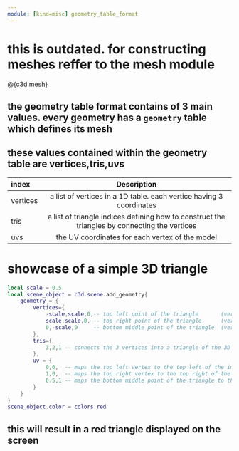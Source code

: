 ```yaml
---
module: [kind=misc] geometry_table_format
---
```


# this is outdated. for constructing meshes reffer to the mesh module
@{c3d.mesh}

## the geometry table format contains of 3 main values. every geometry has a `geometry` table which defines its mesh
## these values contained within the geometry table are vertices,tris,uvs

| index | Description |
| :- | :-: |
| vertices | a list of vertices in a 1D table. each vertice having 3 coordinates |
| tris | a list of triangle indices defining how to construct the triangles by connecting the vertices |
| uvs | the UV coordinates for each vertex of the model |

##
#
# showcase of a simple 3D triangle
```lua
local scale = 0.5
local scene_object = c3d.scene.add_geometry{
    geometry = {
        vertices={
            -scale,scale,0,-- top left point of the triangle       (vertex 1)
            scale,scale,0, -- top right point of the triangle      (vertex 2)
            0,-scale,0     -- bottom middle point of the triangle  (vertex 3)
        },
        tris={
            3,2,1 -- connects the 3 vertices into a triangle of the 3D points in the correct winding order to not experience face culling issue
        },
        uv = {
            0,0,  -- maps the top left vertex to the top left of the image
            1,0,  -- maps the top right vertex to the top right of the image
            0.5,1 -- maps the bottom middle point of the triangle to the middle and bottom of the image
        }
    }
}
scene_object.color = colors.red
```
## this will result in a red triangle displayed on the screen